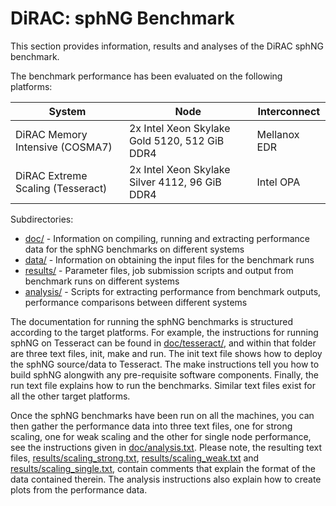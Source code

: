 # DiRAC: sphNG Benchmark

This section provides information, results and analyses of the DiRAC sphNG benchmark.

The benchmark performance has been evaluated on the following platforms:

| System | Node | Interconnect |
|--------|------|--------------|
| DiRAC Memory Intensive (COSMA7) | 2x Intel Xeon Skylake Gold 5120, 512 GiB DDR4 | Mellanox EDR |
| DiRAC Extreme Scaling (Tesseract) | 2x Intel Xeon Skylake Silver 4112, 96 GiB DDR4 | Intel OPA |

Subdirectories:

   - [doc/](doc/) - Information on compiling, running and extracting performance data for the sphNG benchmarks on different systems
   - [data/](data/) - Information on obtaining the input files for the benchmark runs
   - [results/](results/) - Parameter files, job submission scripts and output from benchmark runs on different systems
   - [analysis/](analysis/) - Scripts for extracting performance from benchmark outputs, performance comparisons between different systems
   
The documentation for running the sphNG benchmarks is structured according to the target platforms. For example, the
instructions for running sphNG on Tesseract can be found in [doc/tesseract/](doc/tesseract/), and within that folder are
three text files, init, make and run. The init text file shows how to deploy the sphNG source/data to Tesseract. The make
instructions tell you how to build sphNG alongwith any pre-requisite software components. Finally, the run text file explains
how to run the benchmarks. Similar text files exist for all the other target platforms.

Once the sphNG benchmarks have been run on all the machines, you can then gather the performance data into
three text files, one for strong scaling, one for weak scaling and the other for single node performance, see the instructions
given in [doc/analysis.txt](doc/analysis.txt). Please note, the resulting text files, [results/scaling_strong.txt](results/scaling_strong.txt), [results/scaling_weak.txt](results/scaling_weak.txt) and [results/scaling_single.txt](results/scaling_single.txt), contain comments that explain the format of the data contained therein. The analysis
instructions also explain how to create plots from the performance data.
